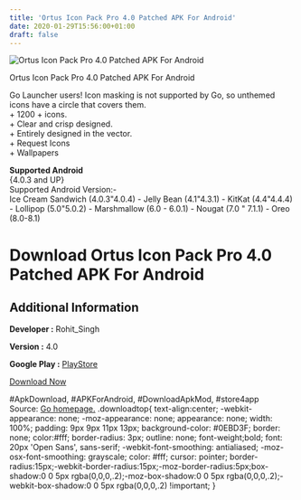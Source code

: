 ```yaml
---
title: 'Ortus Icon Pack Pro 4.0 Patched APK For Android'
date: 2020-01-29T15:56:00+01:00
draft: false
---
```


![Ortus Icon Pack Pro 4.0 Patched APK For Android](https://i2.wp.com/apkhome.net/wp-content/uploads/2018/12/Ortus-Icon-Pack-Pro-4.0.png "Ortus Icon Pack Pro 4.0 Patched APK For Android")

  

Ortus Icon Pack Pro 4.0 Patched APK For Android

Go Launcher users! Icon masking is not supported by Go, so unthemed icons have a circle that covers them.  
\+ 1200 + icons.  
\+ Clear and crisp designed.  
\+ Entirely designed in the vector.  
\+ Request Icons  
\+ Wallpapers

**Supported Android**  
{4.0.3 and UP}  
Supported Android Version:-  
Ice Cream Sandwich (4.0.3"4.0.4) - Jelly Bean (4.1"4.3.1) - KitKat (4.4"4.4.4) - Lollipop (5.0"5.0.2) - Marshmallow (6.0 - 6.0.1) - Nougat (7.0 " 7.1.1) - Oreo (8.0-8.1)

Download Ortus Icon Pack Pro 4.0 Patched APK For Android
========================================================

Additional Information
----------------------

**Developer :** Rohit\_Singh

**Version :** 4.0

**Google Play :** [PlayStore](https://play.google.com/store/apps/details?id=com.themestudio.ortus&hl=en)

  

[Download Now](https://store4app.co/post/ortus-icon-pack-pro-4-0-patched-apk-for-android_1573671279)

  
#ApkDownload, #APKForAndroid, #DownloadApkMod, #store4app  
Source: [Go homepage.](https://store4app.co/post/ortus-icon-pack-pro-4-0-patched-apk-for-android_1573671279) .downloadtop{ text-align:center; -webkit-appearance: none; -moz-appearance: none; appearance: none; width: 100%; padding: 9px 9px 11px 13px; background-color: #0EBD3F; border: none; color:#fff; border-radius: 3px; outline: none; font-weight;bold; font: 20px 'Open Sans', sans-serif; -webkit-font-smoothing: antialiased; -moz-osx-font-smoothing: grayscale; color: #fff; cursor: pointer; border-radius:15px;-webkit-border-radius:15px;-moz-border-radius:5px;box-shadow:0 0 5px rgba(0,0,0,.2);-moz-box-shadow:0 0 5px rgba(0,0,0,.2);-webkit-box-shadow:0 0 5px rgba(0,0,0,.2) !important; }